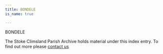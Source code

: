 ```yaml
---
title: BONDELE
is_name: true

---
```


BONDELE


The Stoke Climsland Parish Archive holds material under this index entry. To find out more please [contact us](/contact/)
